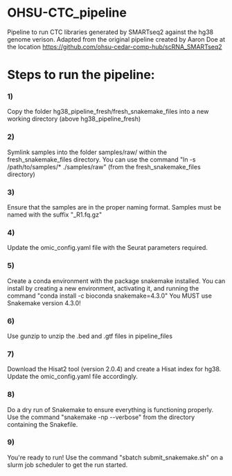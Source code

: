 # OHSU-CTC_pipeline
Pipeline to run CTC libraries generated by SMARTseq2 against the hg38 genome verison. Adapted from the original pipeline created by Aaron Doe at the location https://github.com/ohsu-cedar-comp-hub/scRNA_SMARTseq2

# Steps to run the pipeline:
### 1)
Copy the folder hg38_pipeline_fresh/fresh_snakemake_files into a new working directory (above hg38_pipeline_fresh)

### 2)
Symlink samples into the folder samples/raw/ within the fresh_snakemake_files directory. You can use the command "ln -s /path/to/samples/* ./samples/raw" (from the fresh_snakemake_files directory)

### 3)
Ensure that the samples are in the proper naming format. Samples must be named with the suffix "_R1.fq.gz"

### 4)
Update the omic_config.yaml file with the Seurat parameters required.

### 5)
Create a conda environment with the package snakemake installed. You can install by creating a new environment, activating it, and running the command "conda install -c bioconda snakemake=4.3.0"
You MUST use Snakemake version 4.3.0!

### 6) 
Use gunzip to unzip the .bed and .gtf files in pipeline_files

### 7) 
Download the Hisat2 tool (version 2.0.4) and create a Hisat index for hg38. Update the omic_config.yaml file accordingly.

### 8)
Do a dry run of Snakemake to ensure everything is functioning properly. Use the command "snakemake -np --verbose" from the directory containing the Snakefile.

### 9)
You're ready to run! Use the command "sbatch submit_snakemake.sh" on a slurm job scheduler to get the run started.
